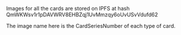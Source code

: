 Images for all the cards are stored on IPFS at hash QmWKWsv1r1pDAVWRV8EHBZqj1UvMmzqy6oUvUSvVdufd62 

The image name here is the CardSeriesNumber of each type of card. 
